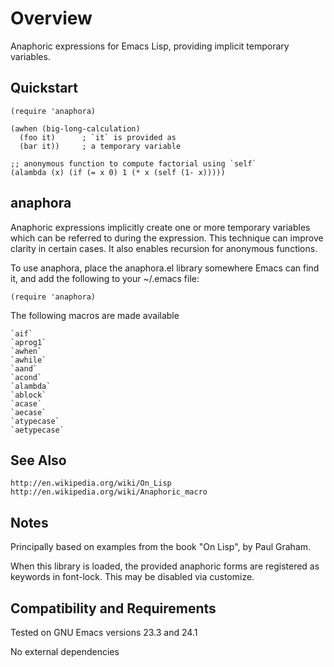 Overview
========

Anaphoric expressions for Emacs Lisp, providing implicit temporary variables.

Quickstart
----------

	(require 'anaphora)

	(awhen (big-long-calculation)
	  (foo it)      ; `it` is provided as
	  (bar it))     ; a temporary variable

	;; anonymous function to compute factorial using `self`
	(alambda (x) (if (= x 0) 1 (* x (self (1- x)))))

anaphora
--------

Anaphoric expressions implicitly create one or more temporary
variables which can be referred to during the expression.  This
technique can improve clarity in certain cases.  It also enables
recursion for anonymous functions.

To use anaphora, place the anaphora.el library somewhere
Emacs can find it, and add the following to your ~/.emacs file:

	(require 'anaphora)

The following macros are made available

	`aif`
	`aprog1`
	`awhen`
	`awhile`
	`aand`
	`acond`
	`alambda`
	`ablock`
	`acase`
	`aecase`
	`atypecase`
	`aetypecase`

See Also
--------

	http://en.wikipedia.org/wiki/On_Lisp
	http://en.wikipedia.org/wiki/Anaphoric_macro

Notes
-----

Principally based on examples from the book "On Lisp", by Paul Graham.

When this library is loaded, the provided anaphoric forms are
registered as keywords in font-lock. This may be disabled via
customize.

Compatibility and Requirements
------------------------------

Tested on GNU Emacs versions 23.3 and 24.1

No external dependencies
